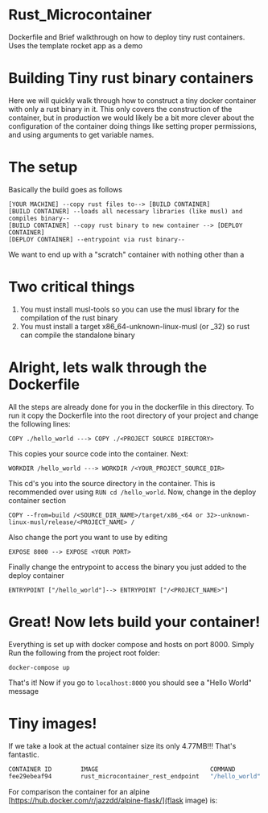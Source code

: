 # Rust_Microcontainer
Dockerfile and Brief walkthrough on how to deploy tiny rust containers. Uses the template rocket app as a demo

# Building Tiny rust binary containers 
Here we will quickly walk through how to construct a tiny docker container with only a rust binary in 
it. This only covers the construction of the container, but in production we would likely be a bit more
clever about the configuration of the container doing things like setting proper permissions, and using
arguments to get variable names. 

# The setup 
Basically the build goes as follows
```
[YOUR MACHINE] --copy rust files to--> [BUILD CONTAINER]
[BUILD CONTAINER] --loads all necessary libraries (like musl) and compiles binary--
[BUILD CONTAINER] --copy rust binary to new container --> [DEPLOY CONTAINER]
[DEPLOY CONTAINER] --entrypoint via rust binary--
```
We want to end up with a "scratch" container with nothing other than a 

# Two critical things
1) You must install musl-tools so you can use the musl library for the compilation of the rust binary
2) You must install a target x86_64-unknown-linux-musl (or _32) so rust can compile the standalone binary

# Alright, lets walk through the Dockerfile
All the steps are already done for you in the dockerfile in this directory. To run it copy the Dockerfile 
into the root directory of your project and change the following lines: 
```
COPY ./hello_world ---> COPY ./<PROJECT SOURCE DIRECTORY> 
```
This copies your source code into the container. Next: 
```
WORKDIR /hello_world ---> WORKDIR /<YOUR_PROJECT_SOURCE_DIR>
```
This cd's you into the source directory in the container. This is recommended over using `RUN cd /hello_world`.
Now, change in the deploy container section
```
COPY --from=build /<SOURCE_DIR_NAME>/target/x86_<64 or 32>-unknown-linux-musl/release/<PROJECT_NAME> /
```
Also change the port you want to use by editing 
```
EXPOSE 8000 --> EXPOSE <YOUR PORT> 
```
Finally change the entrypoint to access the binary you just added to the deploy container
```
ENTRYPOINT ["/hello_world"]--> ENTRYPOINT ["/<PROJECT_NAME>"]
```

# Great! Now lets build your container!
Everything is set up with docker compose and hosts on port 8000. Simply Run the following from the project root folder:
```
docker-compose up
```
That's it! Now if you go to `localhost:8000` you should see a "Hello World" message

# Tiny images! 
If we take a look at the actual container size its only 4.77MB!!! That's fantastic. 
```bash
CONTAINER ID        IMAGE                               COMMAND             CREATED             STATUS              PORTS                    NAMES                                 SIZE
fee29ebeaf94        rust_microcontainer_rest_endpoint   "/hello_world"      23 seconds ago      Up 21 seconds       0.0.0.0:8000->8000/tcp   rust_microcontainer_rest_endpoint_1   0B (virtual 4.77MB)
```
For comparison the container for an alpine [https://hub.docker.com/r/jazzdd/alpine-flask/](flask image) is: 



